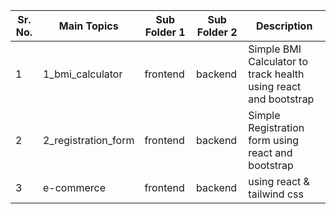 | Sr. No. | Main Topics      | Sub Folder 1 |  Sub Folder 2 | Description                           |
|---------|------------------|--------------|---------------|---------------------------------------|
| 1       | 1_bmi_calculator | frontend     | backend       | Simple BMI Calculator to track health using react and bootstrap |
| 2       | 2_registration_form | frontend     | backend       | Simple Registration form using react and bootstrap |
| 3       | e-commerce | frontend     | backend       | using react & tailwind css |